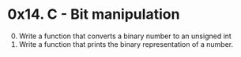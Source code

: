 # 0x14. C - Bit manipulation
0. Write a function that converts a binary number to an unsigned int
1. Write a function that prints the binary representation of a number.
